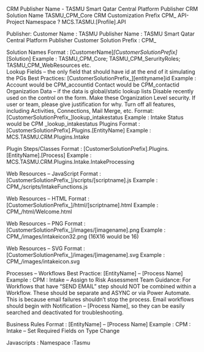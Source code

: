 CRM Publisher Name -
TASMU Smart Qatar Central Platform Publisher
CRM Solution Name 
TASMU_CPM_Core
CRM Customization Prefix
CPM_
API- Project Namespace ?
MCS.TASMU.[Profile].API

Publisher:
Customer Name : TASMU
Publisher Name : TASMU Smart Qatar Central Platform Publisher
Customer Solution Prefix : CPM_

Solution Names
Format : [CustomerName]_[CustomerSolutionPrefix]_[Solution]
Example : TASMU_CPM_Core; TASMU_CPM_SerurityRoles; TASMU_CPM_WebResources etc.  
Lookup Fields – the only field that should have id at the end of it simulating the PGs
Best Practices:  [CustomerSolutionPrefix_][entityname]id
Example :
Account would be CPM_accountid
Contact would be CPM_contactid
 Organization Data – if the data is global/static lookup lists
Disable recently used on the control on the form.
Make these Organization Level security.  If user or team, please give justification for why. 
Turn off all features, including Activities, Connections, Mail Merge, etc. 
Format:  [CustomerSolutionPrefix_]lookup_intakestatus
Example :
Intake Status would be CPM _lookup_intakestatus
Plugins
Format : [CustomerSolutionPrefix].Plugins.[EntityName]
Example : MCS.TASMU.CRM.Plugins.Intake

 
Plugin Steps/Classes
Format : [CustomerSolutionPrefix].Plugins.[EntityName].[Process]
Example : MCS.TASMU.CRM.Plugins.Intake.IntakeProcessing

 
Web Resources – JavaScript
Format : [CustomerSolutionPrefix_]/scripts/[scriptname].js
Example : CPM_/scripts/IntakeFunctions.js

 
Web Resources – HTML
Format : [CustomerSolutionPrefix_]/html/[scriptname].html
Example : CPM_/html/Welcome.html

 
Web Resources – PNG
Format : [CustomerSolutionPrefix_]/images/[imagename].png
Example : CPM_/images/intakeicon32.png (16X16 would be 16)

 
Web Resources – SVG
Format : [CustomerSolutionPrefix_]/images/[imagename].svg
Example : CPM_/images/intakeicon.svg

 
Processes – Workflows
Best Practice:  [EntityName] – [Process Name]
Example : CPM :  Intake – Assign to Risk Assessment Team
Guidance:
For Workflows that have “SEND EMAIL” step should NOT be combined within a Workflow.  These should be separate and ASYNC or via Power Automate.  This is because email failures shouldn’t stop the process.
Email workflows should begin with Notification – [Process Name], so they can be easily searched and deactivated for troubleshooting.  

 
Business Rules
Format : [EntityName] – [Process Name]
Example : CPM :  Intake – Set Required Fields on Type Change

Javascripts :
Namespace :Tasmu
